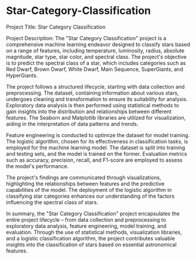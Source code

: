 # Star-Category-Classification

Project Title: Star Category Classification

Project Description:
The "Star Category Classification" project is a comprehensive machine learning endeavor designed to classify stars based on a range of features, including temperature, luminosity, radius, absolute magnitude, star type, star color, and spectral class. The project's objective is to predict the spectral class of a star, which includes categories such as Red Dwarf, Brown Dwarf, White Dwarf, Main Sequence, SuperGiants, and HyperGiants.

The project follows a structured lifecycle, starting with data collection and preprocessing. The dataset, containing information about various stars, undergoes cleaning and transformation to ensure its suitability for analysis. Exploratory data analysis is then performed using statistical methods to gain insights into the distribution and relationships between different features. The Seaborn and Matplotlib libraries are utilized for visualization, aiding in the interpretation of data patterns and trends.

Feature engineering is conducted to optimize the dataset for model training. The logistic algorithm, chosen for its effectiveness in classification tasks, is employed for the machine learning model. The dataset is split into training and testing sets, and the model is trained on the former. Evaluation metrics such as accuracy, precision, recall, and F1-score are employed to assess the model's performance.

The project's findings are communicated through visualizations, highlighting the relationships between features and the predictive capabilities of the model. The deployment of the logistic algorithm in classifying star categories enhances our understanding of the factors influencing the spectral class of stars.

In summary, the "Star Category Classification" project encapsulates the entire project lifecycle – from data collection and preprocessing to exploratory data analysis, feature engineering, model training, and evaluation. Through the use of statistical methods, visualization libraries, and a logistic classification algorithm, the project contributes valuable insights into the classification of stars based on essential astronomical features.

